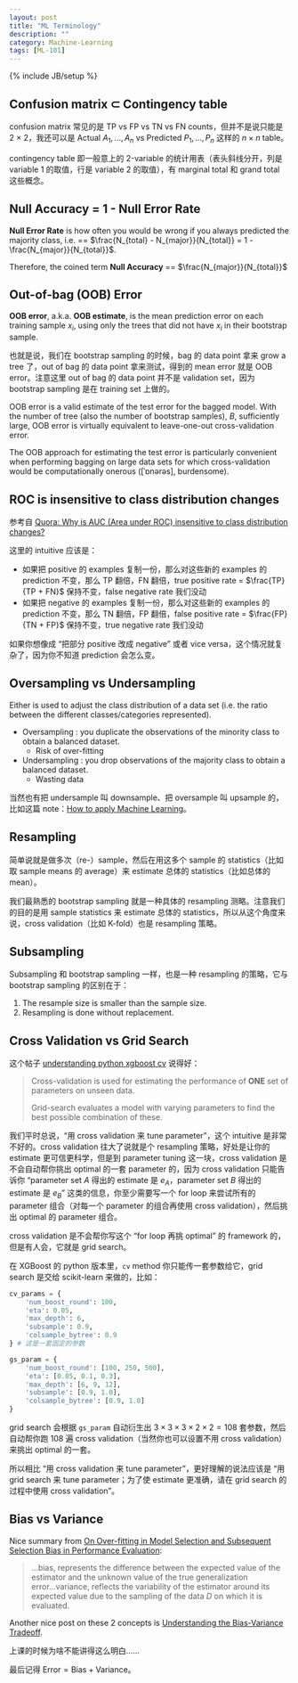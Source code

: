 ```yaml
---
layout: post
title: "ML Terminology"
description: ""
category: Machine-Learning
tags: [ML-101]
---
```

{% include JB/setup %}

## Confusion matrix $\subset$ Contingency table

confusion matrix 常见的是 TP vs FP vs TN vs FN counts，但并不是说只能是 2 $\times$ 2，我还可以是 Actual $A_1,\dots,A_n$ vs Predicted $P_1,\dots,P_n$ 这样的 $n \times n$ table。

contingency table 即一般意上的 2-variable 的统计用表（表头斜线分开，列是 variable 1 的取值，行是 variable 2 的取值），有 marginal total 和 grand total 这些概念。

## Null Accuracy = 1 - Null Error Rate

**Null Error Rate** is how often you would be wrong if you always predicted the majority class, i.e. == $\frac{N_{total} - N_{major}}{N_{total}} = 1 - \frac{N_{major}}{N_{total}}$.

Therefore, the coined term **Null Accuracy** == $\frac{N_{major}}{N_{total}}$

## Out-of-bag (OOB) Error

**OOB error**, a.k.a. **OOB estimate**, is the mean prediction error on each training sample $x_i$, using only the trees that did not have $x_i$ in their bootstrap sample.

也就是说，我们在 bootstrap sampling 的时候，bag 的 data point 拿来 grow a tree 了，out of bag 的 data point 拿来测试，得到的 mean error 就是 OOB error。注意这里 out of bag 的 data point 并不是 validation set，因为 bootstrap sampling 是在 training set 上做的。

OOB error is a valid estimate of the test error for the bagged model. With the number of tree (also the number of bootstrap samples), $B$, sufficiently large, OOB error is virtually equivalent to leave-one-out cross-validation error.

The OOB approach for estimating the test error is particularly convenient when performing bagging on large data sets for which cross-validation would be computationally onerous ([ˈɒnərəs], burdensome).

## ROC is insensitive to class distribution changes

参考自 [Quora: Why is AUC (Area under ROC) insensitive to class distribution changes?](https://www.quora.com/Why-is-AUC-Area-under-ROC-insensitive-to-class-distribution-changes)

这里的 intuitive 应该是：

- 如果把 positive 的 examples 复制一份，那么对这些新的 examples 的 prediction 不变，那么 TP 翻倍，FN 翻倍，true positive rate = $\frac{TP}{TP + FN}$ 保持不变，false negative rate 我们没动
- 如果把 negative 的 examples 复制一份，那么对这些新的 examples 的 prediction 不变，那么 TN 翻倍，FP 翻倍，false positive rate = $\frac{FP}{TN + FP}$ 保持不变，true negative rate 我们没动

如果你想像成 “把部分 positive 改成 negative” 或者 vice versa，这个情况就复杂了，因为你不知道 prediction 会怎么变。

## Oversampling vs Undersampling

Either is used to adjust the class distribution of a data set (i.e. the ratio between the different classes/categories represented).

- Oversampling : you duplicate the observations of the minority class to obtain a balanced dataset.
    - Risk of over-fitting
- Undersampling : you drop observations of the majority class to obtain a balanced dataset.
    - Wasting data

当然也有把 undersample 叫 downsample、把 oversample 叫 upsample 的，比如这篇 note：[How to apply Machine Learning](http://www.cs.cmu.edu/~16831-f14/notes/F11/16831_lecture23_ss1.pdf)。

## Resampling

简单说就是做多次（re-）sample，然后在用这多个 sample 的 statistics（比如取 sample means 的 average）来 estimate 总体的 statistics（比如总体的 mean）。

我们最熟悉的 bootstrap sampling 就是一种具体的 resampling 测略。注意我们的目的是用 sample statistics 来 estimate 总体的 statistics，所以从这个角度来说，cross validation（比如 K-fold）也是 resampling 策略。

## Subsampling

Subsampling 和 bootstrap sampling 一样，也是一种 resampling 的策略，它与 bootstrap sampling 的区别在于：

1. The resample size is smaller than the sample size.
1. Resampling is done without replacement.

## Cross Validation vs Grid Search

这个帖子 [understanding python xgboost cv](http://stackoverflow.com/a/34483222) 说得好：

> Cross-validation is used for estimating the performance of **ONE** set of parameters on unseen data.  
> <!-- -->  
> Grid-search evaluates a model with varying parameters to find the best possible combination of these.  

我们平时总说，“用 cross validation 来 tune parameter”，这个 intuitive 是非常不好的。cross validation 往大了说就是个 resampling 策略，好处是让你的 estimate 更可信更科学，但是到 parameter tuning 这一块，cross validation 是不会自动帮你挑出 optimal 的一套 parameter 的，因为 cross validation 只能告诉你 “parameter set $A$ 得出的 estimate 是 $e_A$，parameter set $B$ 得出的 estimate 是 $e_B$” 这类的信息，你至少需要写一个 for loop 来尝试所有的 parameter 组合（对每一个 parameter 的组合再使用 cross validation），然后挑出 optimal 的 parameter 组合。

cross validation 是不会帮你写这个 “for loop 再挑 optimal” 的 framework 的，但是有人会，它就是 grid search。

在 XGBoost 的 python 版本里，`cv` method 你只能传一套参数给它，grid search 是交给 scikit-learn 来做的，比如：

```python
cv_params = {
    'num_boost_round': 100,
    'eta': 0.05,
    'max_depth': 6,
    'subsample': 0.9,
    'colsample_bytree': 0.9
} # 这是一套固定的参数

gs_param = {
    'num_boost_round': [100, 250, 500],
    'eta': [0.05, 0.1, 0.3],
    'max_depth': [6, 9, 12],
    'subsample': [0.9, 1.0],
    'colsample_bytree': [0.9, 1.0]
}
```

grid search 会根据 `gs_param` 自动衍生出 $3 \times 3 \times 3 \times 2 \times 2 = 108$ 套参数，然后自动帮你跑 108 遍 cross validation（当然你也可以设置不用 cross validation）来挑出 optimal 的一套。

所以相比 “用 cross validation 来 tune parameter”，更好理解的说法应该是 “用 grid search 来 tune parameter；为了使 estimate 更准确，请在 grid search 的过程中使用 cross validation”。
 
## Bias vs Variance

Nice summary from [On Over-fitting in Model Selection and Subsequent Selection Bias in Performance Evaluation](http://dl.acm.org/citation.cfm?id=1756006.1859921):

>  ...bias, represents the difference between the expected value of the estimator and the unknown value of the true generalization error...variance, reflects the variability of the estimator around its expected value due to the sampling of the data $D$ on which it is evaluated. 

Another nice post on these 2 concepts is [Understanding the Bias-Variance Tradeoff](http://scott.fortmann-roe.com/docs/BiasVariance.html).

上课的时候为啥不能讲得这么明白……

最后记得 $\text{Error} = \text{Bias} + \text{Variance}$。